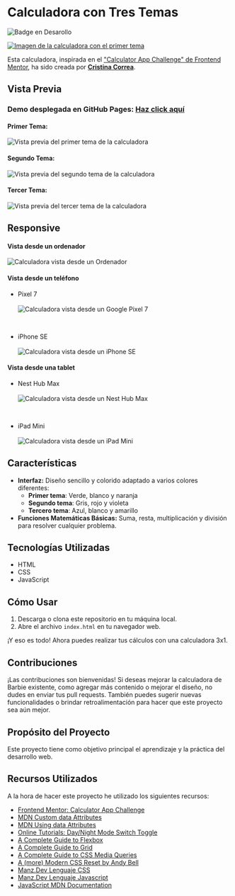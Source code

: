 # Calculadora con Tres Temas
![Badge en Desarollo](https://img.shields.io/badge/STATUS-FINALIZADO-violet) <br/>

[![Imagen de la calculadora con el primer tema](https://github.com/CrisCorreaS/three-themed-calculator/blob/main/img/visualizaci%C3%B3n/calculadora-vista1.png)](https://criscorreas.github.io/three-themed-calculator/)

Esta calculadora, inspirada en el ["Calculator App Challenge" de Frontend Mentor](https://www.frontendmentor.io/challenges/calculator-app-9lteq5N29), ha sido creada por **[Cristina Correa](https://www.linkedin.com/in/cristina-correa-segade/)**.

## Vista Previa

### **Demo desplegada en GitHub Pages:** **[Haz click aquí](https://criscorreas.github.io/three-themed-calculator/)**

#### Primer Tema:
![Vista previa del primer tema de la calculadora](https://github.com/CrisCorreaS/three-themed-calculator/blob/main/img/visualizaci%C3%B3n/calculadora-vista1.png)

#### Segundo Tema:
![Vista previa del segundo tema de la calculadora](https://github.com/CrisCorreaS/three-themed-calculator/blob/main/img/visualizaci%C3%B3n/calculadora-vista2.png)

#### Tercer Tema:
![Vista previa del tercer tema de la calculadora](https://github.com/CrisCorreaS/three-themed-calculator/blob/main/img/visualizaci%C3%B3n/calculadora-vista3.png)

## Responsive

#### Vista desde un ordenador
![Calculadora vista desde un Ordenador](https://github.com/CrisCorreaS/three-themed-calculator/blob/main/img/visualizaci%C3%B3n/calculadora-vista1.png)

#### Vista desde un teléfono
- Pixel 7 <br><br>
![Calculadora vista desde un Google Pixel 7](https://github.com/CrisCorreaS/three-themed-calculator/blob/main/img/visualizaci%C3%B3n/calculadora-vista1-pixel7.png)

<br>

- iPhone SE <br><br>
![Calculadora vista desde un iPhone SE](https://github.com/CrisCorreaS/three-themed-calculator/blob/main/img/visualizaci%C3%B3n/calculadora-vista1-iphoneSE.png)

#### Vista desde una tablet
- Nest Hub Max <br><br>
![Calculadora vista desde un Nest Hub Max](https://github.com/CrisCorreaS/three-themed-calculator/blob/main/img/visualizaci%C3%B3n/calculadora-vista1-nestHubMax.png)

<br>

- iPad Mini <br><br>
![Calculadora vista desde un iPad Mini](https://github.com/CrisCorreaS/three-themed-calculator/blob/main/img/visualizaci%C3%B3n/calculadora-vista1-ipadMini.png)

## Características

- **Interfaz:** Diseño sencillo y colorido adaptado a varios colores diferentes:
  - **Primer tema**: Verde, blanco y naranja
  - **Segundo tema**: Gris, rojo y violeta
  - **Tercero tema**: Azul, blanco y amarillo
- **Funciones Matemáticas Básicas:** Suma, resta, multiplicación y división para resolver cualquier problema.

## Tecnologías Utilizadas

- HTML
- CSS
- JavaScript

## Cómo Usar

1. Descarga o clona este repositorio en tu máquina local.
2. Abre el archivo `index.html` en tu navegador web.

¡Y eso es todo! Ahora puedes realizar tus cálculos con una calculadora 3x1.

## Contribuciones

¡Las contribuciones son bienvenidas! Si deseas mejorar la calculadora de Barbie existente, como agregar más contenido o mejorar el diseño, no dudes en enviar tus pull requests. También puedes sugerir nuevas funcionalidades o brindar retroalimentación para hacer que este proyecto sea aún mejor.

## Propósito del Proyecto

Este proyecto tiene como objetivo principal el aprendizaje y la práctica del desarrollo web.

## Recursos Utilizados
A la hora de hacer este proyecto he utilizado los siguientes recursos:
- [Frontend Mentor: Calculator App Challenge](https://www.frontendmentor.io/challenges/calculator-app-9lteq5N29)
- [MDN Custom data Attributes](https://developer.mozilla.org/en-US/docs/Web/HTML/Global_attributes/data-*)
- [MDN Using data Attributes](https://developer.mozilla.org/en-US/docs/Learn/HTML/Howto/Use_data_attributes)
- [Online Tutorials: Day/Night Mode Switch Toggle](https://www.youtube.com/watch?v=hy27lzmButc)
- [A Complete Guide to Flexbox](https://css-tricks.com/snippets/css/a-guide-to-flexbox/) 
- [A Complete Guide to Grid](https://css-tricks.com/snippets/css/complete-guide-grid/) 
- [A Complete Guide to CSS Media Queries](https://css-tricks.com/a-complete-guide-to-css-media-queries/)
- [A (more) Modern CSS Reset by Andy Bell](https://piccalil.li/blog/a-more-modern-css-reset/)
- [Manz.Dev Lenguaje CSS](https://lenguajecss.com/css/)
- [Manz.Dev Lenguaje Javascript](https://lenguajejs.com/javascript/)
- [JavaScript MDN Documentation](https://developer.mozilla.org/en-US/docs/Web/JavaScript)
